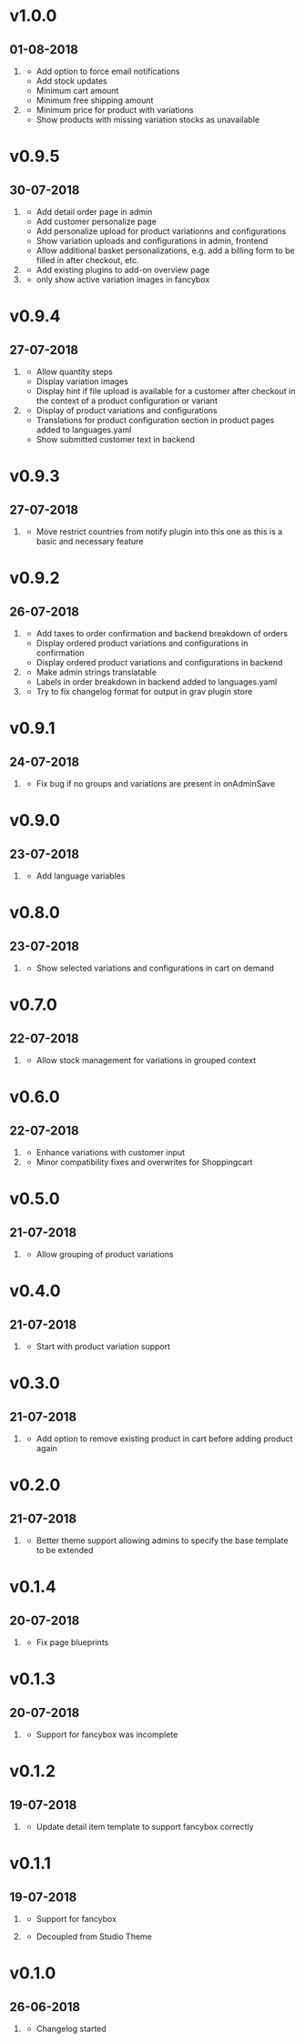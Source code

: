 # v1.0.0
## 01-08-2018

1. [](#new)
    * Add option to force email notifications
    * Add stock updates
    * Minimum cart amount
    * Minimum free shipping amount   
1. [](#improved)
    * Minimum price for product with variations
    * Show products with missing variation stocks as unavailable 

# v0.9.5
## 30-07-2018

1. [](#new)
    * Add detail order page in admin
    * Add customer personalize page
    * Add personalize upload for product variationns and configurations
    * Show variation uploads and configurations in admin, frontend
    * Allow additional basket personalizations, e.g. add a billing form to be filled in after checkout, etc.
1. [](#improved)
    * Add existing plugins to add-on overview page
1. [](#bugfix)
    * only show active variation images in fancybox

# v0.9.4
## 27-07-2018

1. [](#new)
    * Allow quantity steps
    * Display variation images
    * Display hint if file upload is available for a customer after checkout in the context of a product configuration or variant
1. [](#improved)
    * Display of product variations and configurations
    * Translations for product configuration section in product pages added to languages.yaml
    * Show submitted customer text in backend

# v0.9.3
## 27-07-2018

1. [](#new)
    * Move restrict countries from notify plugin into this one as this is a basic and necessary feature

# v0.9.2
## 26-07-2018

1. [](#new)
    * Add taxes to order confirmation and backend breakdown of orders
    * Display ordered product variations and configurations in confirmation
    * Display ordered product variations and configurations in backend
1. [](#improved)
    * Make admin strings translatable
    * Labels in order breakdown in backend added to languages.yaml
1. [](#bugfix)
    * Try to fix changelog format for output in grav plugin store

# v0.9.1
## 24-07-2018

1. [](#bugfix)
    * Fix bug if no groups and variations are present in onAdminSave

# v0.9.0
## 23-07-2018

1. [](#improved)
    * Add language variables


# v0.8.0
## 23-07-2018

1. [](#improved)
    * Show selected variations and configurations in cart on demand
    
# v0.7.0
## 22-07-2018

1. [](#improved)
    * Allow stock management for variations in grouped context
    
# v0.6.0
## 22-07-2018

1. [](#improved)
    * Enhance variations with customer input
2. [](#bugfix)
    * Minor compatibility fixes and overwrites for Shoppingcart


# v0.5.0
## 21-07-2018

1. [](#improved)
    * Allow grouping of product variations

# v0.4.0
## 21-07-2018

1. [](#improved)
    * Start with product variation support

# v0.3.0
## 21-07-2018

1. [](#improved)
    * Add option to remove existing product in cart before adding product again
    
# v0.2.0
## 21-07-2018

1. [](#improved)
    * Better theme support allowing admins to specify the base template to be extended

# v0.1.4
## 20-07-2018

1. [](#bugfix)
    * Fix page blueprints

# v0.1.3
## 20-07-2018

1. [](#bugfix)
    * Support for fancybox was incomplete

# v0.1.2
## 19-07-2018

1. [](#bugfix)
    * Update detail item template to support fancybox correctly

# v0.1.1
## 19-07-2018

1. [](#new)
    * Support for fancybox
    
1. [](#improved)    
    * Decoupled from Studio Theme

# v0.1.0
## 26-06-2018

1. [](#new)
    * Changelog started


